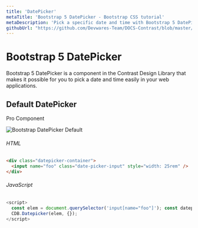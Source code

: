 ```yaml
---
title: 'DatePicker'
metaTitle: 'Bootstrap 5 DatePicker - Bootstrap CSS tutorial'
metaDescription: 'Pick a specific date and time with Bootstrap 5 DatePicker'
githubUrl: "https://github.com/Devwares-Team/DOCS-Contrast/blob/master/content/contrast/javascript/components/datepicker.md"
---
```


# Bootstrap 5 DatePicker

Bootstrap 5 DatePicker is a component in the Contrast Design Library that makes it possible for you to pick a date and time easily in your web applications.

## Default DatePicker

<Link to="/product/bootstrap-contrast-pro"><CDBBadge size="large" className="badge-pro">Pro Component</CDBBadge></Link>

![Bootstrap DatePicker Default](https://i.imgur.com/ClWprya.gif)

###### HTML

```html
<div class="datepicker-container">
  <input name="foo" class="date-picker-input" style="width: 25rem" />
</div>
```

###### JavaScript

```js
<script>
  const elem = document.querySelector('input[name="foo"]'); const datepicker = new
  CDB.Datepicker(elem, {});
</script>
```
